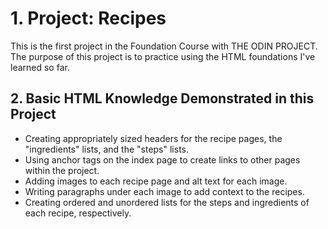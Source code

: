 # 1. Project: Recipes
This is the first project in the Foundation Course with THE ODIN PROJECT. The purpose of this project is to practice using the HTML foundations I've learned so far.

## 2. Basic HTML Knowledge Demonstrated in this Project
- Creating appropriately sized headers for the recipe pages, the "ingredients" lists, and the "steps" lists.
- Using anchor tags on the index page to create links to other pages within the project.
- Adding images to each recipe page and alt text for each image.
- Writing paragraphs under each image to add context to the recipes.
- Creating ordered and unordered lists for the steps and ingredients of each recipe, respectively.
